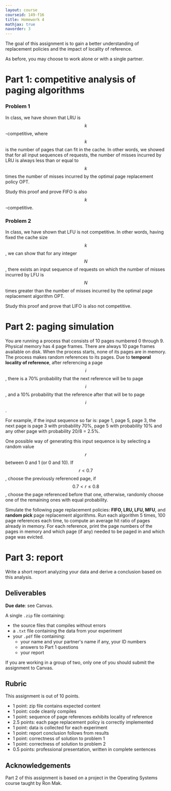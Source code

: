 ```yaml
---
layout: course
courseid: 149-f16
title: Homework 4
mathjax: true
navorder: 3
---
```


The goal of this assignment is to gain a better understanding of replacement policies and the impact of locality of reference.

As before, you may choose to work alone or with a single partner.

# Part 1: competitive analysis of paging algorithms

### Problem 1

In class, we have shown that LRU is $$k$$-competitive, where $$k$$ is the number of pages that can fit in the cache. In other words, we showed that for all input sequences  of requests, the number of misses incurred by LRU is always less than or equal to $$k$$ times the number of misses incurred by the optimal page replacement policy OPT.

Study this proof and prove FIFO is also $$k$$-competitive.

### Problem 2

In class, we have shown that LFU is not competitive. In other words, having fixed the cache size $$k$$, we can show that for any integer $$N$$, there exists an input sequence of requests on which the number of misses incurred by LFU is $$N$$ times greater than the number of misses incurred by the optimal page replacement algorithm OPT.

Study this proof and prove that LIFO is also not competitive.

# Part 2: paging simulation

You are running a process that consists of 10 pages numbered 0 through 9. Physical memory has 4 page frames. There are always 10 page frames available on disk. When the process starts, none of its pages are in memory. The process makes random references to its pages. Due to __temporal locality of reference__, after referencing a page $$i$$, there is a 70% probability that the next reference will be to page $$i$$, and a 10% probability that the reference after that will be to page $$i$$.

For example, if the input sequence so far is: page 1, page 5, page 3, the next page is page 3 with probability 70%, page 5 with probability 10% and any other page with probability 20/8 = 2.5%.

One possible way of generating this input sequence is by selecting a random value $$r$$ between 0 and 1 (or 0 and 10). If $$r< 0.7$$, choose the previously referenced page, if $$0.7 < r \leq 0.8$$, choose the page referenced before that one, otherwise, randomly choose one of the remaining ones with equal probability.

Simulate the following page replacement policies: __FIFO, LRU, LFU, MFU__, and __random pick__ page replacement algorithms. Run each algorithm 5 times, 100 page references each time, to compute an average hit ratio of pages already in memory. For each reference, print the page numbers of the pages in memory and which page (if any) needed to be paged in and which page was evicted.

# Part 3: report

Write a short report analyzing your data and derive a conclusion based on this analysis.

## Deliverables

__Due date__: see Canvas.

A single `.zip` file containing:

* the source files that compiles without errors
* a `.txt` file containing the data from your experiment
* your `.pdf` file containing:
  * your name and your partner's name if any, your ID numbers
  * answers to Part 1 questions
  * your report

If you are working in a group of two, only one of you should submit the assignment to Canvas.

## Rubric

This assignment is out of 10 points.

* 1 point: zip file contains expected content
* 1 point: code cleanly compiles
* 1 point: sequence of page references exhibits locality of reference
* 2.5 points: each page replacement policy is correctly implemented
* 1 point: data is collected for each experiment
* 1 point: report conclusion follows from results
* 1 point: correctness of solution to problem 1
* 1 point: correctness of solution to problem 2
* 0.5 points: professional presentation, written in complete sentences

## Acknowledgements

Part 2 of this assignment is based on a project in the Operating Systems course taught by Ron Mak.

